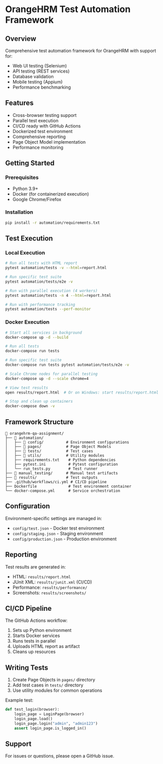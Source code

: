 # OrangeHRM Test Automation Framework

## Overview
Comprehensive test automation framework for OrangeHRM with support for:
- Web UI testing (Selenium)
- API testing (REST services)
- Database validation
- Mobile testing (Appium)
- Performance benchmarking

## Features
- Cross-browser testing support
- Parallel test execution
- CI/CD ready with GitHub Actions
- Dockerized test environment
- Comprehensive reporting
- Page Object Model implementation
- Performance monitoring

## Getting Started

### Prerequisites
- Python 3.9+
- Docker (for containerized execution)
- Google Chrome/Firefox

### Installation
```bash
pip install -r automation/requirements.txt
```

## Test Execution

### Local Execution
```bash
# Run all tests with HTML report
pytest automation/tests -v --html=report.html

# Run specific test suite
pytest automation/tests/e2e -v

# Run with parallel execution (4 workers)
pytest automation/tests -n 4 --html=report.html

# Run with performance tracking
pytest automation/tests --perf-monitor
```

### Docker Execution
```bash
# Start all services in background
docker-compose up -d --build

# Run all tests
docker-compose run tests

# Run specific test suite
docker-compose run tests pytest automation/tests/e2e -v

# Scale Chrome nodes for parallel testing
docker-compose up -d --scale chrome=4

# View test results
open results/report.html  # Or on Windows: start results/report.html

# Stop and clean up containers
docker-compose down -v
```

## Framework Structure
```
📁 orangehrm-qa-assignment/
├── 📁 automation/
│   ├── 📁 config/          # Environment configurations
│   ├── 📁 pages/           # Page Object Models
│   ├── 📁 tests/           # Test cases
│   ├── 📁 utils/           # Utility modules
│   ├── requirements.txt    # Python dependencies
│   ├── pytest.ini          # Pytest configuration
│   └── run_tests.py        # Test runner
├── 📁 manual_testing/      # Manual test artifacts
├── 📁 results/             # Test outputs
├── .github/workflows/ci.yml # CI/CD pipeline
├── Dockerfile              # Test environment container
└── docker-compose.yml      # Service orchestration
```

## Configuration
Environment-specific settings are managed in:
- `config/test.json` - Docker test environment
- `config/staging.json` - Staging environment
- `config/production.json` - Production environment

## Reporting
Test results are generated in:
- HTML: `results/report.html`
- JUnit XML: `results/junit.xml` (CI/CD)
- Performance: `results/performance/`
- Screenshots: `results/screenshots/`

## CI/CD Pipeline
The GitHub Actions workflow:
1. Sets up Python environment
2. Starts Docker services
3. Runs tests in parallel
4. Uploads HTML report as artifact
5. Cleans up resources

## Writing Tests
1. Create Page Objects in `pages/` directory
2. Add test cases in `tests/` directory
3. Use utility modules for common operations

Example test:
```python
def test_login(browser):
    login_page = LoginPage(browser)
    login_page.load()
    login_page.login("admin", "admin123")
    assert login_page.is_logged_in()
```

## Support
For issues or questions, please open a GitHub issue.
